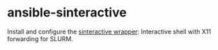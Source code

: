# ansible-sinteractive

Install and configure the [sinteractive wrapper](https://github.com/igbmc/sinteractive): Interactive shell with X11 forwarding for SLURM.
